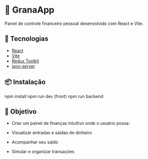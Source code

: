 # 💸 GranaApp

Painel de controle financeiro pessoal desenvolvido com React e Vite.


## 🚀 Tecnologias

- [React](https://reactjs.org/)
- [Vite](https://vitejs.dev/)
- [Redux Toolkit](https://redux-toolkit.js.org/)
- [json-server](https://github.com/typicode/json-server)


## 📦 Instalação

npm install
npm run dev (front)
npm run backend 


## 📌 Objetivo

- Criar um painel de finanças intuitivo onde o usuário possa:

- Visualizar entradas e saídas de dinheiro

- Acompanhar seu saldo

- Simular e organizar transações